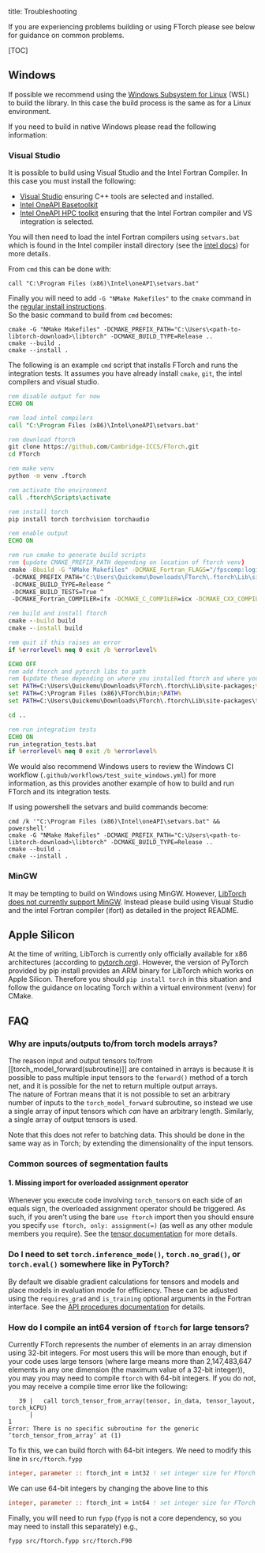 title: Troubleshooting

If you are experiencing problems building or using FTorch please see below for guidance on common problems.

[TOC]

## Windows

If possible we recommend using the [Windows Subsystem for Linux](https://learn.microsoft.com/en-us/windows/wsl/) (WSL) to build
the library. In this case the build process is the same as for a Linux environment.

If you need to build in native Windows please read the following information:

### Visual Studio

It is possible to build using Visual Studio and the Intel Fortran Compiler. In this case you must install the following:

* [Visual Studio](https://visualstudio.microsoft.com/) ensuring C++ tools are selected and installed.
* [Intel OneAPI Basetoolkit](https://www.intel.com/content/www/us/en/developer/tools/oneapi/base-toolkit-download.html)
* [Intel OneAPI HPC toolkit](https://www.intel.com/content/www/us/en/developer/tools/oneapi/hpc-toolkit.html) ensuring that the Intel Fortran compiler and VS integration is selected.

You will then need to load the intel Fortran compilers using `setvars.bat` which is found in the Intel compiler install
directory (see the [intel
docs](https://www.intel.com/content/www/us/en/docs/oneapi/programming-guide/2023-2/use-the-setvars-script-with-windows.html))
for more details.<br>

From `cmd` this can be done with:
```
call "C:\Program Files (x86)\Intel\oneAPI\setvars.bat"
```

Finally you will need to add `-G "NMake Makefiles"` to the `cmake` command in the
[regular install instructions](doc/page/cmake.html).<br>
So the basic command to build from `cmd` becomes:
```
cmake -G "NMake Makefiles" -DCMAKE_PREFIX_PATH="C:\Users\<path-to-libtorch-download>\libtorch" -DCMAKE_BUILD_TYPE=Release ..
cmake --build .
cmake --install .
```

The following is an example `cmd` script that installs FTorch and runs the integration tests. It assumes you have already
install `cmake`, `git`, the intel compilers and visual studio.

```cmd
rem disable output for now
ECHO ON

rem load intel compilers
call "C:\Program Files (x86)\Intel\oneAPI\setvars.bat"

rem download ftorch
git clone https://github.com/Cambridge-ICCS/FTorch.git
cd FTorch

rem make venv
python -m venv .ftorch

rem activate the environment
call .ftorch\Scripts\activate

rem install torch
pip install torch torchvision torchaudio

rem enable output
ECHO ON

rem run cmake to generate build scripts
rem (update CMAKE_PREFIX_PATH depending on location of ftorch venv)
cmake -Bbuild -G "NMake Makefiles" -DCMAKE_Fortran_FLAGS="/fpscomp:logicals" ^
 -DCMAKE_PREFIX_PATH="C:\Users\Quickemu\Downloads\FTorch\.ftorch\Lib\site-packages" ^
 -DCMAKE_BUILD_TYPE=Release ^
 -DCMAKE_BUILD_TESTS=True ^
 -DCMAKE_Fortran_COMPILER=ifx -DCMAKE_C_COMPILER=icx -DCMAKE_CXX_COMPILER=icx

rem build and install ftorch
cmake --build build
cmake --install build

rem quit if this raises an error
if %errorlevel% neq 0 exit /b %errorlevel%

ECHO OFF
rem add ftorch and pytorch libs to path
rem (update these depending on where you installed ftorch and where you created the venv)
set PATH=C:\Users\Quickemu\Downloads\FTorch\.ftorch\Lib\site-packages;%PATH%
set PATH=C:\Program Files (x86)\FTorch\bin;%PATH%
set PATH=C:\Users\Quickemu\Downloads\FTorch\.ftorch\Lib\site-packages\torch\lib;%PATH%

cd ..

rem run integration tests
ECHO ON
run_integration_tests.bat
if %errorlevel% neq 0 exit /b %errorlevel%
```

We would also recommend Windows users to review the Windows CI workflow (`.github/workflows/test_suite_windows.yml`) for more
information, as this provides another example of how to build and run FTorch and its integration tests.

If using powershell the setvars and build commands become:
```
cmd /k '"C:\Program Files (x86)\Intel\oneAPI\setvars.bat" && powershell'
cmake -G "NMake Makefiles" -DCMAKE_PREFIX_PATH="C:\Users\<path-to-libtorch-download>\libtorch" -DCMAKE_BUILD_TYPE=Release ..
cmake --build .
cmake --install .
```

### MinGW

It may be tempting to build on Windows using MinGW.
However, [LibTorch does not currently support MinGW](https://github.com/pytorch/pytorch/issues/15099).
Instead please build using Visual Studio and the intel Fortran compiler (ifort) as
detailed in the project README.

## Apple Silicon

At the time of writing, LibTorch is currently only officially available for x86
architectures (according to [pytorch.org](https://pytorch.org/)).
However, the version of PyTorch provided by pip install provides an ARM binary
for LibTorch which works on Apple Silicon.
Therefore you should `pip install torch` in this situation and follow the guidance
on locating Torch within a virtual environment (venv) for CMake.

## FAQ

### Why are inputs/outputs to/from torch models arrays?

The reason input and output tensors to/from [[torch_model_forward(subroutine)]] are
contained in arrays is because it is possible to pass multiple input tensors to
the `forward()` method of a torch net, and it is possible for the net to return
multiple output arrays.<br>
The nature of Fortran means that it is not possible to set an arbitrary number
of inputs to the `torch_model_forward` subroutine, so instead we use a single
array of input tensors which _can_ have an arbitrary length. Similarly, a single
array of output tensors is used.

Note that this does not refer to batching data.
This should be done in the same way as in Torch; by extending the dimensionality of
the input tensors.

### Common sources of segmentation faults

#### 1. Missing import for overloaded assignment operator

Whenever you execute code involving `torch_tensor`s on each side of an equals
sign, the overloaded assignment operator should be triggered. As such, if you
aren't using the bare `use ftorch` import then you should ensure you specify
`use ftorch, only: assignment(=)` (as well as any other module members you
require). See the [tensor documentation](doc/page/tensor.html) for more details.

### Do I need to set `torch.inference_mode()`, `torch.no_grad()`, or `torch.eval()` somewhere like in PyTorch?

By default we disable gradient calculations for tensors and models and place models in
evaluation mode for efficiency.
These can be adjusted using the `requires_grad` and `is_training` optional arguments
in the Fortran interface. See the [API procedures documentation](lists/procedures.html)
for details.

### How do I compile an int64 version of `ftorch` for large tensors?

Currently FTorch represents the number of elements in an array dimension using
32-bit integers. For most users this will be more than enough, but if your code
uses large tensors (where large means more than 2,147,483,647 elements
in any one dimension (the maximum value of a 32-bit integer)), you may you may
need to compile `ftorch` with 64-bit integers. If you do not, you may receive a
compile time error like the following:
```
   39 |   call torch_tensor_from_array(tensor, in_data, tensor_layout, torch_kCPU)
      |                                                                          1
Error: There is no specific subroutine for the generic ‘torch_tensor_from_array’ at (1)
```

To fix this, we can build ftorch with 64-bit integers. We need to modify this
line in `src/ftorch.fypp`
```fortran
integer, parameter :: ftorch_int = int32 ! set integer size for FTorch library
```

We can use 64-bit integers by changing the above line to this
```fortran
integer, parameter :: ftorch_int = int64 ! set integer size for FTorch library
```

Finally, you will need to run `fypp` (`fypp` is not a core dependency, so you
may need to install this separately) e.g.,
```bash
fypp src/ftorch.fypp src/ftorch.F90
```
